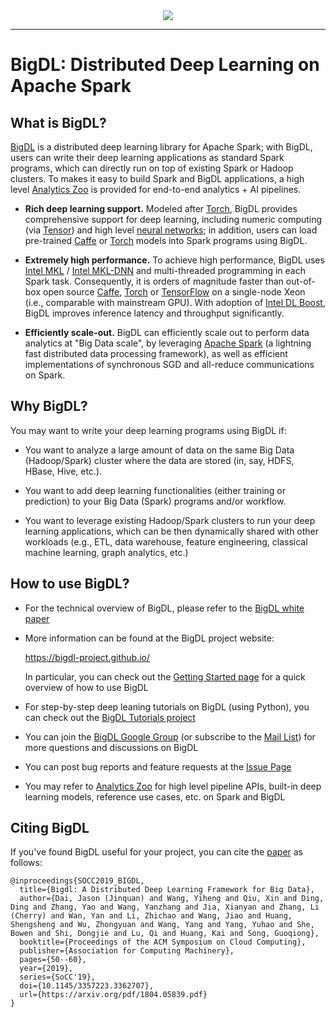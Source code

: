 <div align="center">
  <img src="https://github.com/bigdl-project/bigdl-project.github.io/blob/master/img/bigdl-logo-bw.jpg"><br>
</div>

--------

# BigDL: Distributed Deep Learning on Apache Spark

## What is BigDL?
[BigDL](https://bigdl-project.github.io/master/#whitepaper/) is a distributed deep learning library for Apache Spark; with BigDL, users can write their deep learning applications as standard Spark programs, which can directly run on top of existing Spark or Hadoop clusters. To makes it easy to build Spark and BigDL applications, a high level [Analytics Zoo](https://github.com/intel-analytics/analytics-zoo) is provided for end-to-end analytics + AI pipelines.
* **Rich deep learning support.** Modeled after [Torch](http://torch.ch/), BigDL provides comprehensive support for deep learning, including numeric computing (via [Tensor](https://github.com/intel-analytics/BigDL/tree/master/spark/dl/src/main/scala/com/intel/analytics/bigdl/tensor)) and high level [neural networks](https://github.com/intel-analytics/BigDL/tree/master/spark/dl/src/main/scala/com/intel/analytics/bigdl/nn); in addition, users can load pre-trained [Caffe](http://caffe.berkeleyvision.org/) or [Torch](http://torch.ch/) models into Spark programs using BigDL.

* **Extremely high performance.** To achieve high performance, BigDL uses [Intel MKL](https://software.intel.com/en-us/intel-mkl) / [Intel MKL-DNN](https://software.intel.com/en-us/articles/intel-mkl-dnn-part-1-library-overview-and-installation
) and multi-threaded programming in each Spark task. Consequently, it is orders of magnitude faster than out-of-box open source [Caffe](http://caffe.berkeleyvision.org/), [Torch](http://torch.ch/) or [TensorFlow](https://www.tensorflow.org/) on a single-node Xeon (i.e., comparable with mainstream GPU). With adoption of [Intel DL Boost](https://www.intel.ai/intel-deep-learning-boost/), BigDL improves inference latency and throughput significantly.

* **Efficiently scale-out.** BigDL can efficiently scale out to perform data analytics at "Big Data scale", by leveraging [Apache Spark](http://spark.apache.org/) (a lightning fast distributed data processing framework), as well as efficient implementations of synchronous SGD and all-reduce communications on Spark. 

## Why BigDL?
You may want to write your deep learning programs using BigDL if:
* You want to analyze a large amount of data on the same Big Data (Hadoop/Spark) cluster where the data are stored (in, say, HDFS, HBase, Hive, etc.).

* You want to add deep learning functionalities (either training or prediction) to your Big Data (Spark) programs and/or workflow.

* You want to leverage existing Hadoop/Spark clusters to run your deep learning applications, which can be then dynamically shared with other workloads (e.g., ETL, data warehouse, feature engineering, classical machine learning, graph analytics, etc.)

## How to use BigDL?
* For the technical overview of BigDL, please refer to the [BigDL white paper](https://bigdl-project.github.io/master/#whitepaper/)

* More information can be found at the BigDL project website:
  
  https://bigdl-project.github.io/
  
  In particular, you can check out the [Getting Started page](https://bigdl-project.github.io/master/#getting-started/) for a quick overview of how to use BigDL
  
* For step-by-step deep leaning tutorials on BigDL (using Python), you can check out the [BigDL Tutorials project](https://github.com/intel-analytics/BigDL-tutorials)

* You can join the [BigDL Google Group](https://groups.google.com/forum/#!forum/bigdl-user-group) (or subscribe to the [Mail List](mailto:bigdl-user-group+subscribe@googlegroups.com)) for more questions and discussions on BigDL

* You can post bug reports and feature requests at the [Issue Page](https://github.com/intel-analytics/BigDL/issues)

* You may refer to [Analytics Zoo](https://github.com/intel-analytics/analytics-zoo) for high level pipeline APIs, built-in deep learning models, reference use cases, etc. on Spark and BigDL

## Citing BigDL
If you've found BigDL useful for your project, you can cite the [paper](https://arxiv.org/abs/1804.05839) as follows:
```
@inproceedings{SOCC2019_BIGDL,
  title={Bigdl: A Distributed Deep Learning Framework for Big Data},
  author={Dai, Jason (Jinquan) and Wang, Yiheng and Qiu, Xin and Ding, Ding and Zhang, Yao and Wang, Yanzhang and Jia, Xianyan and Zhang, Li (Cherry) and Wan, Yan and Li, Zhichao and Wang, Jiao and Huang, Shengsheng and Wu, Zhongyuan and Wang, Yang and Yang, Yuhao and She, Bowen and Shi, Dongjie and Lu, Qi and Huang, Kai and Song, Guoqiong},
  booktitle={Proceedings of the ACM Symposium on Cloud Computing},
  publisher={Association for Computing Machinery},
  pages={50--60},
  year={2019},
  series={SoCC'19},
  doi={10.1145/3357223.3362707},
  url={https://arxiv.org/pdf/1804.05839.pdf}
}
```
